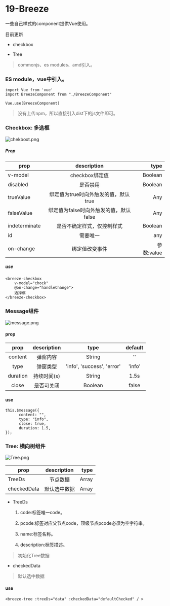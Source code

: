 # 19-Breeze

一些自己样式的component提供Vue使用。

目前更新

* checkbox

* Tree

> commonjs、es modules、amd引入。

### ES module，vue中引入。

``` 
import Vue from 'vue'
import BreezeComponent from "./BreezeComponent"

Vue.use(BreezeComponent)
```

> 没有上传npm，所以直接引入dist下的js文件即可。

### Checkbox: 多选框

![chekboxt.png](https://i.loli.net/2020/08/27/vPBSAxVhkb2peXH.jpg)

##### Prop

| prop |  description | type |
|-----|:-----:|-----:|
| v-model |   checkbox绑定值  | Boolean |
| disabled |   是否禁用  | Boolean |
| trueValue |   绑定值为true时向外触发的值，默认true  | Any |
| falseValue |   绑定值为false时向外触发的值，默认false  | Any |
| indeterminate |   是否不确定样式，仅控制样式  | Boolean |
| id |   需要唯一  | any |
| on-change |   绑定值改变事件  | 参数:value |

##### use

``` 
<breeze-checkbox 
    v-model="chock"
    @on-change="handleChange">
    选择框
</breeze-checkbox>
```

### Message组件

![message.png](https://i.loli.net/2020/09/01/YhT5PVlWUKs8zc4.jpg)

#### prop

| prop |  description | type | default |
| :-: |:-: |:-:|:-: |
| content |   弹窗内容  | String | '' |
| type |   弹窗类型  | 'info', 'success', 'error' | 'info' |
| duration |   持续时间(s)  | String | 1.5s |
| close |   是否可关闭  | Boolean | false |

#### use

``` 
this.$message({
      content: "",
      type: "info",
      close: true,
      duration: 1.5,
});
```

### Tree: 横向树组件

![Tree.png](https://i.loli.net/2020/08/27/8u1bXwCaq72KnQR.jpg)

| prop |  description | type |
|-----|:-----:|-----:|
| TreeDs |   节点数据  | Array |
| checkedData |   默认选中数据  | Array |

* TreeDs

    1. code:标签唯一code。

    2. pcode:标签对应父节点code，顶级节点pcode必须为空字符串。

    3. name:标签名称。

    4. description:标签描述。

> 初始化Tree数据

* checkedData

> 默认选中数据

#### use

``` 
<breeze-tree :treeDs="data" :checkedData="defaultChecked" / >

```
